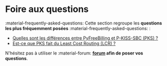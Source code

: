 # Foire aux questions

:material-frequently-asked-questions: Cette section regroupe les __questions les plus fréquemment posées__ :material-frequently-asked-questions: :

- [Quelles sont les différences entre PyFreeBilling et P-KISS-SBC (PKS) ?](pyfreebilling-pks-differences.md)
- [Est-ce que PKS fait du Least Cost Routing (LCR) ?](lcr-routing.md)

N'hésitez pas à utiliser le :material-forum: __[forum](https://github.com/mwolff44/pyfreebilling/discussions) afin de poser vos questions__.

